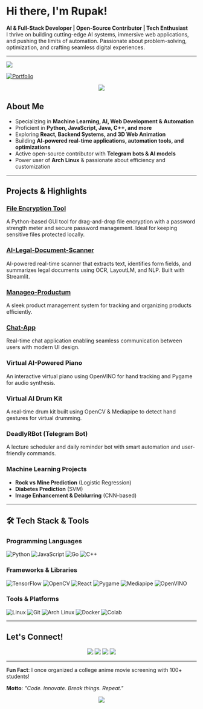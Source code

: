 # Hi there, I'm Rupak! 

**AI & Full-Stack Developer | Open-Source Contributor | Tech Enthusiast**  
I thrive on building cutting-edge AI systems, immersive web applications, and pushing the limits of automation. Passionate about problem-solving, optimization, and crafting seamless digital experiences.

---
![](https://komarev.com/ghpvc/?username=rupak1005&color=green&style=for-the-badge&label=VISITOR+COUNT&base=926)

[![Portfolio](https://img.shields.io/badge/Portfolio-Click%20Here-blue?style=for-the-badge)](https://rupak-s.netlify.app/)

<p align="center">
  <img src="https://readme-typing-svg.herokuapp.com?font=Fira+Code&weight=600&size=22&pause=1000&color=F79400&width=500&lines=AI+%7C+Web+Dev+%7C+Automation+%7C+Open-Source"/>
</p>

##  About Me
- Specializing in **Machine Learning, AI, Web Development & Automation**
- Proficient in **Python, JavaScript, Java, C++, and more**
- Exploring **React, Backend Systems, and 3D Web Animation**
- Building **AI-powered real-time applications, automation tools, and optimizations**
- Active open-source contributor with **Telegram bots & AI models**
- Power user of **Arch Linux** & passionate about efficiency and customization

---

##  Projects & Highlights

###  [File Encryption Tool](https://github.com/rupak1005/file-encryption-tool)
A Python-based GUI tool for drag-and-drop file encryption with a password strength meter and secure password management. Ideal for keeping sensitive files protected locally.

###  [AI-Legal-Document-Scanner](https://github.com/rupak1005/ai-legal-document-scanner)
AI-powered real-time scanner that extracts text, identifies form fields, and summarizes legal documents using OCR, LayoutLM, and NLP. Built with Streamlit.

###  [Manageo-Productum](https://github.com/rupak1005/manageo-productum)
A sleek product management system for tracking and organizing products efficiently.

###  [Chat-App](https://github.com/rupak1005/chat-app)
Real-time chat application enabling seamless communication between users with modern UI design.

###  Virtual AI-Powered Piano
An interactive virtual piano using OpenVINO for hand tracking and Pygame for audio synthesis.

###  Virtual AI Drum Kit
A real-time drum kit built using OpenCV & Mediapipe to detect hand gestures for virtual drumming.

###  DeadlyRBot (Telegram Bot)
A lecture scheduler and daily reminder bot with smart automation and user-friendly commands.

###  Machine Learning Projects
-  **Rock vs Mine Prediction** (Logistic Regression)
-  **Diabetes Prediction** (SVM)
-  **Image Enhancement & Deblurring** (CNN-based)

---

## 🛠 Tech Stack & Tools

###  Programming Languages
![Python](https://img.shields.io/badge/Python-3776AB?style=flat&logo=python&logoColor=white)
![JavaScript](https://img.shields.io/badge/JavaScript-F7DF1E?style=flat&logo=javascript&logoColor=black)
![Go](https://img.shields.io/badge/Go-00ADD8?style=flat&logo=go&logoColor=white)
![C++](https://img.shields.io/badge/C++-00599C?style=flat&logo=c%2B%2B&logoColor=white)

###  Frameworks & Libraries
![TensorFlow](https://img.shields.io/badge/TensorFlow-FF6F00?style=flat&logo=tensorflow&logoColor=white)
![OpenCV](https://img.shields.io/badge/OpenCV-5C3EE8?style=flat&logo=opencv&logoColor=white)
![React](https://img.shields.io/badge/React-20232A?style=for-the-badge&logo=react&logoColor=61DAFB)
![Pygame](https://img.shields.io/badge/Pygame-008080?style=flat&logo=python&logoColor=white)
![Mediapipe](https://img.shields.io/badge/Mediapipe-FF6F00?style=flat&logo=mediapipe&logoColor=white)
![OpenVINO](https://img.shields.io/badge/OpenVINO-0071C5?style=flat&logo=intel&logoColor=white)

###  Tools & Platforms
![Linux](https://img.shields.io/badge/Linux-FCC624?style=flat&logo=linux&logoColor=black)
![Git](https://img.shields.io/badge/Git-F05032?style=flat&logo=git&logoColor=white)
![Arch Linux](https://img.shields.io/badge/Arch_Linux-1793D1?style=flat&logo=arch-linux&logoColor=white)
![Docker](https://img.shields.io/badge/Docker-2496ED?style=flat&logo=docker&logoColor=white)
![Colab](https://img.shields.io/badge/Google_Colab-F9AB00?style=flat&logo=googlecolab&logoColor=white)

---

##  Let's Connect!

<p align="center">
  <a href="mailto:rupak1005saini@gmail.com"><img src="https://img.shields.io/badge/gmail-rupak1005saini%40gmail.com-red?style=for-the-badge&logo=gmail&logoColor=white"/></a>
  <a href="https://linkedin.com/in/rupak1005"><img src="https://img.shields.io/badge/LinkedIn-0077B5?style=for-the-badge&logo=linkedin&logoColor=white"/></a>
  <a href="https://twitter.com/rupak1005"><img src="https://img.shields.io/badge/Twitter-1DA1F2?style=for-the-badge&logo=twitter&logoColor=white"/></a>
  <a href="https://github.com/rupak1005"><img src="https://img.shields.io/badge/GitHub-181717?style=for-the-badge&logo=github&logoColor=white"/></a>
</p>

---

 **Fun Fact**: I once organized a college anime movie screening with 100+ students!

 **Motto**: *"Code. Innovate. Break things. Repeat."*

<p align="center">
  <img src="https://github-readme-streak-stats.herokuapp.com?user=rupak1005&theme=radical&hide_border=true&background=000000"/>
</p>
